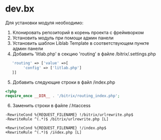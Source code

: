 # dev.bx

Для установки модуля необходимо:
</br>

1) Клонировать репозиторий в корень проекта с фреймворком
2) Установить модуль при помощи админ панели
3) Установить шаблон Liblab Template в соответствующем пункте админ панели
4) Добавить 'litlab.php' в секцию 'routing' в файле /bitrix/.settings.php

```php
   'routing' => ['value' =>[
        'config' => ['litlab.php']
   ]]
```

5) Добавить следующие строки в файл /index.php

```php
<?php
require_once __DIR__ . '/bitrix/routing_index.php';
```

6) Заменить строки в файле /.htaccess

```text
-RewriteCond %{REQUEST_FILENAME} !/bitrix/urlrewrite.php$
-RewriteRule ^(.*)$ /bitrix/urlrewrite.php [L]

+RewriteCond %{REQUEST_FILENAME} !/index.php$
+RewriteRule ^(.*)$ /index.php [L]
```